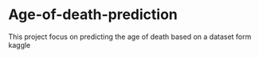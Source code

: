 # Age-of-death-prediction
This project focus on predicting the age of death based on a dataset form kaggle
